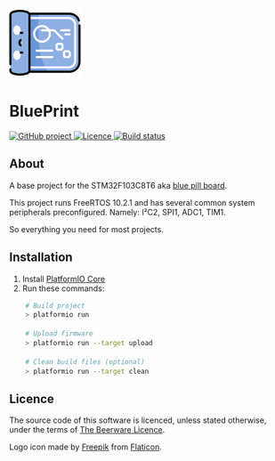 [![BluePrint logo](.media/logo.png)](.media/logo.png?raw=true "BluePrint logo")

# BluePrint

<p>
<a href="https://github.com/mupfelofen-de/BluePrint">
  <img src="https://img.shields.io/badge/project-GitHub-blue?style=flat?svg=true" alt="GitHub project" />
</a>
<a href="https://github.com/mupfelofen-de/BluePrint/blob/master/LICENCE.md">
  <img src="https://img.shields.io/badge/licence-BEER--WARE-blue?style=flat?svg=true" alt="Licence" />
</a>
<a href="https://travis-ci.org/mupfelofen-de/BluePrint">
  <img src="https://travis-ci.org/mupfelofen-de/BluePrint.svg?branch=master" alt="Build status" />
</a>
</p>

## About

A base project for the STM32F103C8T6 aka [blue pill
board](http://reblag.dk/stm32/).

This project runs FreeRTOS 10.2.1 and has several common system
peripherals preconfigured.  Namely: I²C2, SPI1, ADC1, TIM1.

So everything you need for most projects.

## Installation

1. Install [PlatformIO Core](http://docs.platformio.org/page/core.html)
2. Run these commands:

```bash
    # Build project
    > platformio run

    # Upload firmware
    > platformio run --target upload

    # Clean build files (optional)
    > platformio run --target clean
```

## Licence

The source code of this software is licenced, unless stated otherwise,
under the terms of [The Beerware Licence](LICENCE.md).

Logo icon made by [Freepik](https://www.flaticon.com/authors/freepik)
from [Flaticon](https://www.flaticon.com/).
